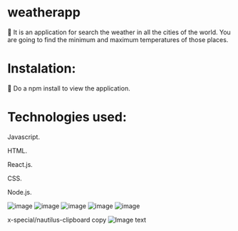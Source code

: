 # weatherapp

🔭 It is an application for search the weather in all the cities of the world. You are going to find the minimum and maximum temperatures of those places.

# Instalation:
📝 Do a npm install to view the application.

# Technologies used:

Javascript.

HTML.

React.js.

CSS.

Node.js.

![image](https://user-images.githubusercontent.com/74310843/119369286-628f4f80-bc8a-11eb-8075-6e60ac46d531.png)
![image](https://user-images.githubusercontent.com/74310843/119369139-383d9200-bc8a-11eb-9b88-64f31ccb250c.png)
![image](https://user-images.githubusercontent.com/74310843/119369156-3d9adc80-bc8a-11eb-9a37-7fb6aba9af37.png)
![image](https://user-images.githubusercontent.com/74310843/119369186-44c1ea80-bc8a-11eb-8db0-73ca8560125e.png)
![image](https://user-images.githubusercontent.com/74310843/119369243-54413380-bc8a-11eb-9855-3c5c93013bbd.png)


x-special/nautilus-clipboard
copy
![Image text](https://drive.google.com/file/d/1wxdMViub7SsSqsUkQ_7ZhqsOkbG56mWH/view)
